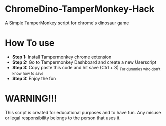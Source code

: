# ChromeDino-TamperMonkey-Hack
A Simple TamperMonkey script for chrome's dinosaur game

# How To use
- **Step 1:** Install Tampermonkey chrome extension
- **Step 2:** Go to Tampermonkey Dashboard and create a new Userscript
- **Step 3:** Copy paste this code and hit save (Ctrl + S) <sub> For dummies who don't know how to save <sub/>
- **Step 3:** Enjoy the fun

# WARNING!!! 
This script is created for educational purposes and to have fun. Any misuse or legal responsibility belongs to the person that uses it.
